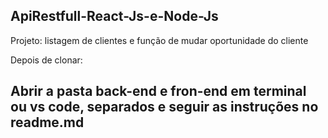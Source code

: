 ##  ApiRestfull-React-Js-e-Node-Js
Projeto: listagem de clientes e função de mudar oportunidade do cliente

Depois de clonar:
## Abrir a pasta back-end e fron-end em terminal ou vs code, separados e seguir as instruções no readme.md
